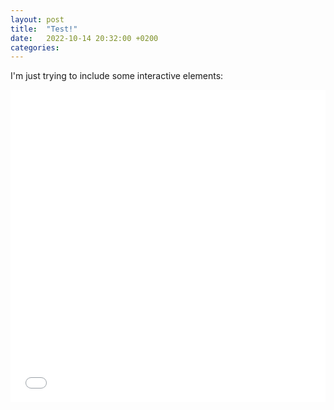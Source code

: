 ```yaml
---
layout: post
title:  "Test!"
date:   2022-10-14 20:32:00 +0200
categories: 
---
```


<!--- [Comments are Fun](https://p-mckenzie.github.io/2017/12/01/embedding-bokeh-with-github-pages/) --->

I'm just trying to include some interactive elements:


<iframe src="/flowers.html"
    sandbox="allow-same-origin allow-scripts"
    width="100%"
    height="500"
    scrolling="no"
    seamless="seamless"
    frameborder="0">
</iframe>
